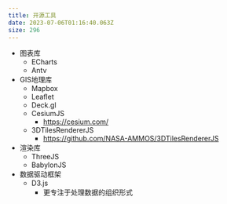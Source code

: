 ```yaml
---
title: 开源工具
date: 2023-07-06T01:16:40.063Z
size: 296
---
```

- 图表库
	- ECharts
	- Antv
- GIS地理库
	- Mapbox
	- Leaflet
	- Deck.gl
	- CesiumJS
		- https://cesium.com/
	- 3DTilesRendererJS
		- https://github.com/NASA-AMMOS/3DTilesRendererJS
- 渲染库
	- ThreeJS
	- BabylonJS
- 数据驱动框架
	- D3.js
		- 更专注于处理数据的组织形式
